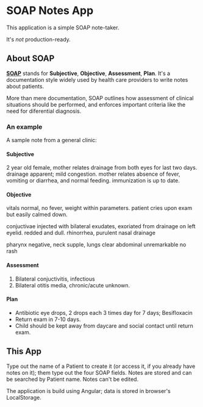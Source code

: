 # SOAP Notes App

This application is a simple SOAP note-taker.

It's _not_ production-ready.

## About SOAP

__[SOAP](https://en.wikipedia.org/wiki/SOAP_note)__ stands for __Subjective__, __Objective__, __Assessment__, __Plan__. It's a documentation style widely used by health care providers to write notes about patients.

More than mere documentation, SOAP outlines how assessment of clinical situations should be performed, and enforces important criteria like the need for diferential diagnosis.

### An example

A sample note from a general clinic:

#### Subjective

2 year old female, mother relates drainage from both eyes for last two days. drainage apparent; mild congestion.
mother relates absence of fever, vomiting or diarrhea, and normal feeding.
immunization is up to date.

#### Objective

vitals normal, no fever, weight within parameters.
patient cries upon exam but easily calmed down.

conjuctivae injected with bilateral exudates, exoriated from drainage on left eyelid. redded and dull.
rhinorrhea, purulent nasal drainage

pharynx negative, neck supple, lungs clear
abdominal unremarkable
no rash

#### Assessment

1. Bilateral conjuctivitis, infectious
2. Bilateral otitis media, chronic/acute unknown.

#### Plan

* Antibiotic eye drops, 2 drops each 3 times day for 7 days; Besifloxacin
* Return exam in 7-10 days.
* Child should be kept away from daycare and social contact until return exam.

## This App

Type out the name of a Patient to create it (or access it, if you already have notes on it); them type out the four SOAP fields. Notes are stored and can be searched by Patient name. Notes can't be edited.

The application is build using Angular; data is stored in browser's LocalStorage.
